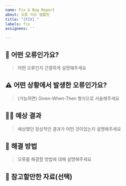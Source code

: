 ```yaml
---
name: Fix & Bug Report
about: 오류 이슈 템플릿
title: "[FIX] "
labels: fix
assignees: ''

---
```


## 🐛 어떤 오류인가요?

> 어떤 오류인지 간결하게 설명해주세요


## ⚠️ 어떤 상황에서 발생한 오류인가요?

> (가능하면) Given-When-Then 형식으로 서술해주세요


## ✌🏻 예상 결과

> 예상했던 정상적인 결과가 어떤 것이었는지 설명해주세요


## 🎁 해결 방법

> 오류를 해결할 방법에 대해 설명해주세요


## 📎 참고할만한 자료(선택)
